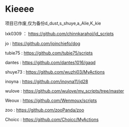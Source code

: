 # Kieeee


项目已作废,仅为备份d_dust,s_shuye,a_Alie,K_kie

lxk0309 ：  https://github.com/chinnkarahoi/jd_scripts

jo :   https://github.com/joinchiefo/dog

tubie75 : https://github.com/tubie75/scripts

dantes :  https://github.com/dantes1016/gaqd

shuye73  :  https://github.com/wuzhi03/MyActions

inoyna :   https://github.com/inoyna11/jd28

wulove :  https://github.com/wulove/my_scripts/tree/master

Weoux :   https://github.com/Wenmoux/scripts

zoo :   https://github.com/zooPanda/zoo

Choicc  :   https://github.com/Choicc/MyActions

